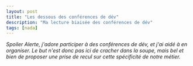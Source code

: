 ```yaml
---
layout: post
title: "Les dessous des conférences de dév"
description: "Ma lecture biaisée des conférences de dév"
tags: [nada]
---
```


_Spoiler Alerte, j'adore participer à des conférences de dév,
 et j'ai aidé à en organiser. Le but n'est donc pas ici de cracher dans la soupe, mais bel et bien de proposer
 une prise de recul sur cette spécificité de notre métier._
 